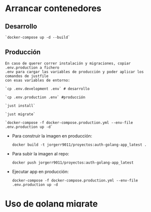 # Arrancar contenedores

## Desarrollo
	`docker-compose up -d --build`

## Producción

	En caso de querer correr instalación y migraciones, copiar .env.production a fichero
	.env para cargar las variables de producción y poder aplicar los comandos de justfile 
	con esas variables de entorno:

	`cp .env.development .env` # desarrollo

	`cp .env.production .env` #producción

	`just install`

	`just migrate`

	`docker-compose -f docker-compose.production.yml --env-file .env.production up -d`

* Para construir la imagen en producción:

	`docker build -t jorgerr9011/proyectos:auth-golang-app_latest .`

* Para subir la imagen al repo:

	`docker push jorgerr9011/proyectos:auth-golang-app_latest`

* Ejecutar app en producción:

	`docker-compose -f docker-compose.production.yml --env-file .env.production up -d`

# Uso de golang migrate

## Para crear migraciones

* Esto crea 2 ficheros, uno up y otro down

		`docker exec -it auth-golang-app migrate create -ext sql -dir migrations -seq create_users_table`

## Aplicar migraciones

	`docker exec -it auth-golang-app migrate -path /app/migrations -database "postgres://gorm:gorm_password@db:5432/gorm?sslmode=disable" up`

# Realizar un fresh de las migraciones

	`docker exec -it auth-golang-app migrate -path=/app/migrations -database "postgres://gorm:gorm_password@db:5432/gorm?sslmode=disable" drop -f`

## Seeders

* Para ejecutar los seeders de manera manual:

		`go run `

## Autenticación:

- JWT

